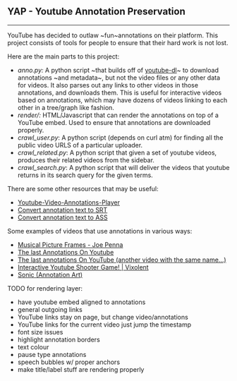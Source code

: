 ## YAP - Youtube Annotation Preservation
---------------

YouTube has decided to outlaw ~fun~annotations on their platform. This project consists of tools for people to ensure that their hard work is not lost.

Here are the main parts to this project:

 - _anno.py:_ A python script ~that builds off of [youtube-dl](https://rg3.github.io/youtube-dl/)~ to download annotations ~and metadata~, but not the video files or any other data for videos. It also parses out any links to other videos in those annotations, and downloads them. This is useful for interactive videos based on annotations, which may have dozens of videos linking to each other in a tree/graph like fashion.
 - _render/:_ HTML/Javascript that can render the annotations on top of a YouTube embed. Used to ensure that annotations are downloaded properly.
 - _crawl\_user.py_: A python script (depends on curl atm) for finding all the public video URLS of a particular uploader.
 - _crawl\_related.py_: A python script that given a set of youtube videos, produces their related videos from the sidebar.
 - _crawl\_search.py_: A python script that will deliver the videos that youtube returns in its search query for the given terms.
 
There are some other resources that may be useful:

 - [Youtube-Video-Annotations-Player](https://github.com/ttsiodras/Youtube-Video-Annotations-Player)
 - [Convert annotation text to SRT](https://github.com/germanger/youtubeannotations-to-srt)
 - [Convert annotation text to ASS](https://github.com/nirbheek/youtube-ass)
 
Some examples of videos that use annotations in various ways:
 - [Musical Picture Frames - Joe Penna](https://www.youtube.com/watch?v=zxYXg5vhqjw)
 - [The last Annotations On Youtube](https://www.youtube.com/watch?v=6pv2qxbiabc)
 - [The last annotations On YouTube (another video with the same name...)](https://www.youtube.com/watch?v=M2ryDEyyrXE)
 - [Interactive Youtube Shooter Game! | Vixolent](https://www.youtube.com/watch?v=iCnlAC4OM38)
 - [Sonic (Annotation Art)](https://www.youtube.com/watch?v=NsPoyMzsVOU)
 
TODO for rendering layer:

 - have youtube embed aligned to annotations
 - general outgoing links
 - YouTube links stay on page, but change video/annotations
 - YouTube links for the current video just jump the timestamp 
 - font size issues
 - highlight annotation borders
 - text colour
 - pause type annotations
 - speech bubbles w/ proper anchors
 - make title/label stuff are rendering properly
 